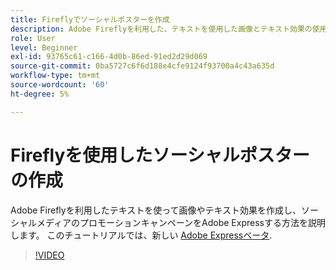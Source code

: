 ```yaml
---
title: Fireflyでソーシャルポスターを作成
description: Adobe Fireflyを利用した、テキストを使用した画像とテキスト効果の使用方法について説明します
role: User
level: Beginner
exl-id: 93765c61-c166-4d0b-86ed-91ed2d29d069
source-git-commit: 0ba5727c6f6d188e4cfe9124f93700a4c43a635d
workflow-type: tm+mt
source-wordcount: '60'
ht-degree: 5%

---
```


# Fireflyを使用したソーシャルポスターの作成

Adobe Fireflyを利用したテキストを使って画像やテキスト効果を作成し、ソーシャルメディアのプロモーションキャンペーンをAdobe Expressする方法を説明します。 このチュートリアルでは、新しい [Adobe Expressベータ](https://www.adobe.com/express/).

>[!VIDEO](https://video.tv.adobe.com/v/3420533?quality=12&learn=on&hidetitle=true)
